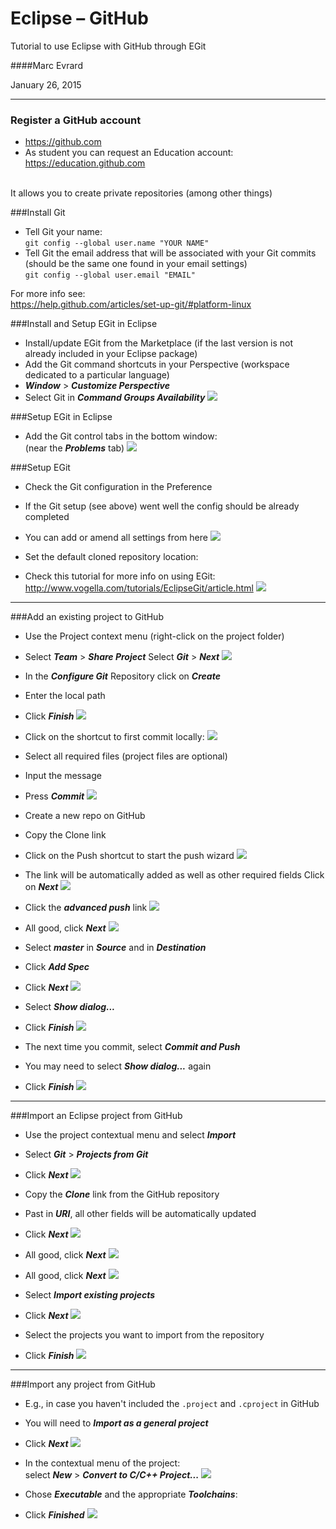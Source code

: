 # Eclipse – GitHub

Tutorial to use Eclipse with GitHub through EGit

####Marc Evrard

January 26, 2015

---

### Register a GitHub account
* <https://github.com>
* As student you can request an Education account: <br> <https://education.github.com>
<br>
It allows you to create private repositories (among other things)

###Install Git
* Tell Git your name:<br>
`git config --global user.name "YOUR NAME"`
* Tell Git the email address that will be associated with your Git commits (should be the same one found in your email settings)<br>
`git config --global user.email "EMAIL"`

For more info see:<br>
<https://help.github.com/articles/set-up-git/#platform-linux>

###Install and Setup EGit in Eclipse
* Install/update EGit from the Marketplace (if the last version is not already included in your Eclipse package)
* Add the Git command shortcuts in your Perspective (workspace dedicated to a particular language)
* ___Window___ > ___Customize Perspective___
* Select Git in ___Command Groups Availability___
![](/Docs/Images/part1-02.png?raw=true)

###Setup EGit in Eclipse
* Add the Git control tabs in the bottom window:<br>
(near the ___Problems___ tab)
![](/Docs/Images/part2-01.png?raw=true)

###Setup EGit
* Check the Git configuration in the Preference
* If the Git setup (see above) went well the config should be already completed
* You can add or amend all settings from here
![](/Docs/Images/part1-01.png?raw=true)

* Set the default cloned repository location:
* Check this tutorial for more info on using EGit:<br>
<http://www.vogella.com/tutorials/EclipseGit/article.html>
![](/Docs/Images/part1-03.png?raw=true)

---

###Add an existing project to GitHub
* Use the Project context menu (right-click on the project folder)
* Select ___Team___ > ___Share Project___
Select ___Git___ > ___Next___
![](/Docs/Images/part2-03.png?raw=true)

* In the ___Configure Git___ Repository click on ___Create___
* Enter the local path
* Click ___Finish___
![](/Docs/Images/part2-04.png?raw=true)

* Click on the shortcut to first commit locally:
![](/Docs/Images/part2-12.png?raw=true)
* Select all required files (project files are optional)
* Input the message
* Press ___Commit___
![](/Docs/Images/part2-05.png?raw=true)

* Create a new repo on GitHub
* Copy the Clone link
* Click on the Push shortcut to start the push wizard
![](/Docs/Images/part2-13.png?raw=true)
* The link will be automatically added as well as other required fields
Click on ___Next___
![](/Docs/Images/part2-06.png?raw=true)

* Click the ___advanced push___ link
![](/Docs/Images/part2-07.png?raw=true)

* All good, click ___Next___
![](/Docs/Images/part2-08.png?raw=true)

* Select ___master___ in ___Source___ and in ___Destination___
* Click ___Add Spec___
* Click ___Next___
![](/Docs/Images/part2-09.png?raw=true)

* Select ___Show dialog...___
* Click ___Finish___
![](/Docs/Images/part2-10.png?raw=true)

* The next time you commit, select ___Commit and Push___
* You may need to select ___Show dialog...___ again
* Click ___Finish___
![](/Docs/Images/part2-11.png?raw=true)

---

###Import an Eclipse project from GitHub
* Use the project contextual menu and select ___Import___
* Select ___Git___ > ___Projects from Git___
* Click ___Next___
![](/Docs/Images/part3-02.png?raw=true)

* Copy the ___Clone___ link from the GitHub repository
* Past in ___URI___, all other fields will be automatically updated
* Click ___Next___
![](/Docs/Images/part3-01.png?raw=true)

* All good, click ___Next___
![](/Docs/Images/part3-03.png?raw=true)

* All good, click ___Next___
![](/Docs/Images/part3-04.png?raw=true)

* Select ___Import existing projects___
* Click ___Next___
![](/Docs/Images/part3-05.png?raw=true)

* Select the projects you want to import from the repository
* Click ___Finish___
![](/Docs/Images/part3-06.png?raw=true)

---

###Import any project from GitHub
* E.g., in case you haven't included the `.project` and `.cproject` in GitHub
* You will need to ___Import as a general project___
* Click ___Next___
![](/Docs/Images/part3-05.png?raw=true)

* In the contextual menu of the project:<br>
select ___New___ > ___Convert to C/C++ Project...___
![](/Docs/Images/part4-02.png?raw=true)

* Chose ___Executable___ and the appropriate ___Toolchains___:
* Click ___Finished___
![](/Docs/Images/part4-01.png?raw=true)

